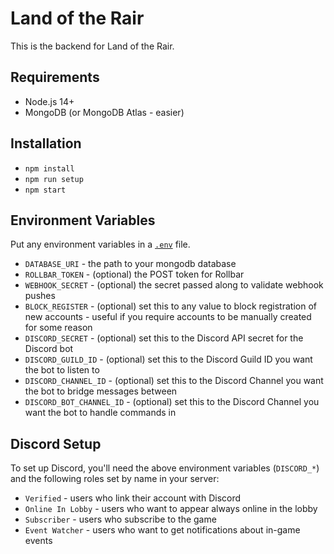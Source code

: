 # Land of the Rair

This is the backend for Land of the Rair.

## Requirements

* Node.js 14+
* MongoDB (or MongoDB Atlas - easier)

## Installation

* `npm install`
* `npm run setup`
* `npm start`

## Environment Variables

Put any environment variables in a [`.env`](https://github.com/motdotla/dotenv) file.

* `DATABASE_URI` - the path to your mongodb database
* `ROLLBAR_TOKEN` - (optional) the POST token for Rollbar
* `WEBHOOK_SECRET` - (optional) the secret passed along to validate webhook pushes
* `BLOCK_REGISTER` - (optional) set this to any value to block registration of new accounts - useful if you require accounts to be manually created for some reason
* `DISCORD_SECRET` - (optional) set this to the Discord API secret for the Discord bot
* `DISCORD_GUILD_ID` - (optional) set this to the Discord Guild ID you want the bot to listen to
* `DISCORD_CHANNEL_ID` - (optional) set this to the Discord Channel you want the bot to bridge messages between
* `DISCORD_BOT_CHANNEL_ID` - (optional) set this to the Discord Channel you want the bot to handle commands in

## Discord Setup

To set up Discord, you'll need the above environment variables (`DISCORD_*`) and the following roles set by name in your server:

- `Verified` - users who link their account with Discord
- `Online In Lobby` - users who want to appear always online in the lobby
- `Subscriber` - users who subscribe to the game
- `Event Watcher` - users who want to get notifications about in-game events

